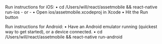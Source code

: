 Run instructions for iOS: • cd /Users/will/react/assetmobile && react-native run-ios - or - • Open ios/assetmobile.xcodeproj in Xcode • Hit the Run button

Run instructions for Android: • Have an Android emulator running (quickest way to get started), or a device connected. • cd /Users/will/react/assetmobile && react-native run-android